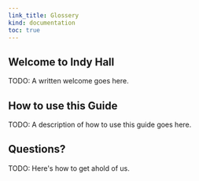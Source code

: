 ```yaml
--- 
link_title: Glossery
kind: documentation
toc: true
---
```


## Welcome to Indy Hall

TODO: A written welcome goes here.

## How to use this Guide

TODO: A description of how to use this guide goes here.

## Questions?

TODO: Here's how to get ahold of us.